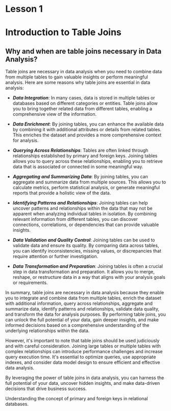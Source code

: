 # Lesson 1
# Introduction to Table Joins

## Why and when are table joins necessary in Data Analysis?
Table joins are necessary in data analysis when you need to combine data from multiple tables to gain valuable insights or perform meaningful analysis. Here are some reasons why table joins are essential in data analysis:

- ***Data Integration***: In many cases, data is stored in multiple tables or databases based on different categories or entities. Table joins allow you to bring together related data from different tables, enabling a comprehensive view of the information.

- ***Data Enrichment***: By joining tables, you can enhance the available data by combining it with additional attributes or details from related tables. This enriches the dataset and provides a more comprehensive context for analysis.

- ***Querying Across Relationships***: Tables are often linked through relationships established by primary and foreign keys. Joining tables allows you to query across these relationships, enabling you to retrieve data that is associated or connected in some meaningful way.

- ***Aggregating and Summarizing Data***: By joining tables, you can aggregate and summarize data from multiple sources. This allows you to calculate metrics, perform statistical analysis, or generate meaningful reports that provide a holistic view of the data.

- ***Identifying Patterns and Relationships***: Joining tables can help uncover patterns and relationships within the data that may not be apparent when analyzing individual tables in isolation. By combining relevant information from different tables, you can discover connections, correlations, or dependencies that can provide valuable insights.

- ***Data Validation and Quality Control***: Joining tables can be used to validate data and ensure its quality. By comparing data across tables, you can identify inconsistencies, missing values, or discrepancies that require attention or further investigation.

- ***Data Transformation and Preparation***: Joining tables is often a crucial step in data transformation and preparation. It allows you to merge, reshape, or restructure data in a way that aligns with your analysis goals or requirements.

In summary, table joins are necessary in data analysis because they enable you to integrate and combine data from multiple tables, enrich the dataset with additional information, query across relationships, aggregate and summarize data, identify patterns and relationships, validate data quality, and transform the data for analysis purposes. By performing table joins, you can unlock the full potential of your data, gain deeper insights, and make informed decisions based on a comprehensive understanding of the underlying relationships within the data.

However, it's important to note that table joins should be used judiciously and with careful consideration. Joining large tables or multiple tables with complex relationships can introduce performance challenges and increase query execution time. It's essential to optimize queries, use appropriate indexes, and consider data model design to ensure efficient and effective data analysis.

By leveraging the power of table joins in data analysis, you can harness the full potential of your data, uncover hidden insights, and make data-driven decisions that drive business success.










Understanding the concept of primary and foreign keys in relational databases.